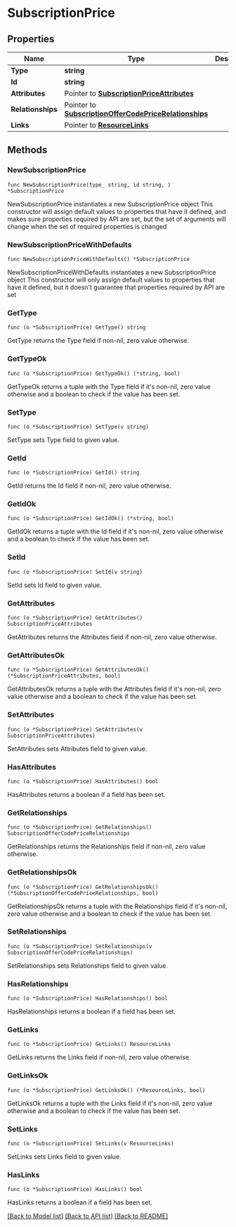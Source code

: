 # SubscriptionPrice

## Properties

Name | Type | Description | Notes
------------ | ------------- | ------------- | -------------
**Type** | **string** |  | 
**Id** | **string** |  | 
**Attributes** | Pointer to [**SubscriptionPriceAttributes**](SubscriptionPriceAttributes.md) |  | [optional] 
**Relationships** | Pointer to [**SubscriptionOfferCodePriceRelationships**](SubscriptionOfferCodePriceRelationships.md) |  | [optional] 
**Links** | Pointer to [**ResourceLinks**](ResourceLinks.md) |  | [optional] 

## Methods

### NewSubscriptionPrice

`func NewSubscriptionPrice(type_ string, id string, ) *SubscriptionPrice`

NewSubscriptionPrice instantiates a new SubscriptionPrice object
This constructor will assign default values to properties that have it defined,
and makes sure properties required by API are set, but the set of arguments
will change when the set of required properties is changed

### NewSubscriptionPriceWithDefaults

`func NewSubscriptionPriceWithDefaults() *SubscriptionPrice`

NewSubscriptionPriceWithDefaults instantiates a new SubscriptionPrice object
This constructor will only assign default values to properties that have it defined,
but it doesn't guarantee that properties required by API are set

### GetType

`func (o *SubscriptionPrice) GetType() string`

GetType returns the Type field if non-nil, zero value otherwise.

### GetTypeOk

`func (o *SubscriptionPrice) GetTypeOk() (*string, bool)`

GetTypeOk returns a tuple with the Type field if it's non-nil, zero value otherwise
and a boolean to check if the value has been set.

### SetType

`func (o *SubscriptionPrice) SetType(v string)`

SetType sets Type field to given value.


### GetId

`func (o *SubscriptionPrice) GetId() string`

GetId returns the Id field if non-nil, zero value otherwise.

### GetIdOk

`func (o *SubscriptionPrice) GetIdOk() (*string, bool)`

GetIdOk returns a tuple with the Id field if it's non-nil, zero value otherwise
and a boolean to check if the value has been set.

### SetId

`func (o *SubscriptionPrice) SetId(v string)`

SetId sets Id field to given value.


### GetAttributes

`func (o *SubscriptionPrice) GetAttributes() SubscriptionPriceAttributes`

GetAttributes returns the Attributes field if non-nil, zero value otherwise.

### GetAttributesOk

`func (o *SubscriptionPrice) GetAttributesOk() (*SubscriptionPriceAttributes, bool)`

GetAttributesOk returns a tuple with the Attributes field if it's non-nil, zero value otherwise
and a boolean to check if the value has been set.

### SetAttributes

`func (o *SubscriptionPrice) SetAttributes(v SubscriptionPriceAttributes)`

SetAttributes sets Attributes field to given value.

### HasAttributes

`func (o *SubscriptionPrice) HasAttributes() bool`

HasAttributes returns a boolean if a field has been set.

### GetRelationships

`func (o *SubscriptionPrice) GetRelationships() SubscriptionOfferCodePriceRelationships`

GetRelationships returns the Relationships field if non-nil, zero value otherwise.

### GetRelationshipsOk

`func (o *SubscriptionPrice) GetRelationshipsOk() (*SubscriptionOfferCodePriceRelationships, bool)`

GetRelationshipsOk returns a tuple with the Relationships field if it's non-nil, zero value otherwise
and a boolean to check if the value has been set.

### SetRelationships

`func (o *SubscriptionPrice) SetRelationships(v SubscriptionOfferCodePriceRelationships)`

SetRelationships sets Relationships field to given value.

### HasRelationships

`func (o *SubscriptionPrice) HasRelationships() bool`

HasRelationships returns a boolean if a field has been set.

### GetLinks

`func (o *SubscriptionPrice) GetLinks() ResourceLinks`

GetLinks returns the Links field if non-nil, zero value otherwise.

### GetLinksOk

`func (o *SubscriptionPrice) GetLinksOk() (*ResourceLinks, bool)`

GetLinksOk returns a tuple with the Links field if it's non-nil, zero value otherwise
and a boolean to check if the value has been set.

### SetLinks

`func (o *SubscriptionPrice) SetLinks(v ResourceLinks)`

SetLinks sets Links field to given value.

### HasLinks

`func (o *SubscriptionPrice) HasLinks() bool`

HasLinks returns a boolean if a field has been set.


[[Back to Model list]](../README.md#documentation-for-models) [[Back to API list]](../README.md#documentation-for-api-endpoints) [[Back to README]](../README.md)


